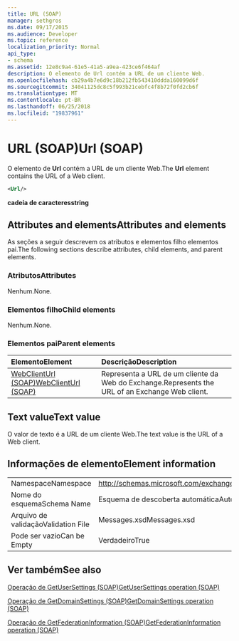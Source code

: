 ```yaml
---
title: URL (SOAP)
manager: sethgros
ms.date: 09/17/2015
ms.audience: Developer
ms.topic: reference
localization_priority: Normal
api_type:
- schema
ms.assetid: 12e8c9a4-61e5-41a5-a9ea-423ce6f464af
description: O elemento de Url contém a URL de um cliente Web.
ms.openlocfilehash: cb29a4b7e6d9c18b212fb543410ddda160099d6f
ms.sourcegitcommit: 34041125dc8c5f993b21cebfc4f8b72f0fd2cb6f
ms.translationtype: MT
ms.contentlocale: pt-BR
ms.lasthandoff: 06/25/2018
ms.locfileid: "19837961"
---
```

# <a name="url-soap"></a><span data-ttu-id="ebef7-103">URL (SOAP)</span><span class="sxs-lookup"><span data-stu-id="ebef7-103">Url (SOAP)</span></span>

<span data-ttu-id="ebef7-104">O elemento de **Url** contém a URL de um cliente Web.</span><span class="sxs-lookup"><span data-stu-id="ebef7-104">The **Url** element contains the URL of a Web client.</span></span> 
  
```XML
<Url/>
```

 <span data-ttu-id="ebef7-105">**cadeia de caracteres**</span><span class="sxs-lookup"><span data-stu-id="ebef7-105">**string**</span></span>
## <a name="attributes-and-elements"></a><span data-ttu-id="ebef7-106">Attributes and elements</span><span class="sxs-lookup"><span data-stu-id="ebef7-106">Attributes and elements</span></span>

<span data-ttu-id="ebef7-107">As seções a seguir descrevem os atributos e elementos filho elementos pai.</span><span class="sxs-lookup"><span data-stu-id="ebef7-107">The following sections describe attributes, child elements, and parent elements.</span></span>
  
### <a name="attributes"></a><span data-ttu-id="ebef7-108">Atributos</span><span class="sxs-lookup"><span data-stu-id="ebef7-108">Attributes</span></span>

<span data-ttu-id="ebef7-109">Nenhum.</span><span class="sxs-lookup"><span data-stu-id="ebef7-109">None.</span></span>
  
### <a name="child-elements"></a><span data-ttu-id="ebef7-110">Elementos filho</span><span class="sxs-lookup"><span data-stu-id="ebef7-110">Child elements</span></span>

<span data-ttu-id="ebef7-111">Nenhum.</span><span class="sxs-lookup"><span data-stu-id="ebef7-111">None.</span></span>
  
### <a name="parent-elements"></a><span data-ttu-id="ebef7-112">Elementos pai</span><span class="sxs-lookup"><span data-stu-id="ebef7-112">Parent elements</span></span>

|<span data-ttu-id="ebef7-113">**Elemento**</span><span class="sxs-lookup"><span data-stu-id="ebef7-113">**Element**</span></span>|<span data-ttu-id="ebef7-114">**Descrição**</span><span class="sxs-lookup"><span data-stu-id="ebef7-114">**Description**</span></span>|
|:-----|:-----|
|[<span data-ttu-id="ebef7-115">WebClientUrl (SOAP)</span><span class="sxs-lookup"><span data-stu-id="ebef7-115">WebClientUrl (SOAP)</span></span>](webclienturl-soap.md) <br/> |<span data-ttu-id="ebef7-116">Representa a URL de um cliente da Web do Exchange.</span><span class="sxs-lookup"><span data-stu-id="ebef7-116">Represents the URL of an Exchange Web client.</span></span>  <br/> |
   
## <a name="text-value"></a><span data-ttu-id="ebef7-117">Text value</span><span class="sxs-lookup"><span data-stu-id="ebef7-117">Text value</span></span>

<span data-ttu-id="ebef7-118">O valor de texto é a URL de um cliente Web.</span><span class="sxs-lookup"><span data-stu-id="ebef7-118">The text value is the URL of a Web client.</span></span>
  
## <a name="element-information"></a><span data-ttu-id="ebef7-119">Informações de elemento</span><span class="sxs-lookup"><span data-stu-id="ebef7-119">Element information</span></span>

|||
|:-----|:-----|
|<span data-ttu-id="ebef7-120">Namespace</span><span class="sxs-lookup"><span data-stu-id="ebef7-120">Namespace</span></span>  <br/> |http://schemas.microsoft.com/exchange/2010/Autodiscover  <br/> |
|<span data-ttu-id="ebef7-121">Nome do esquema</span><span class="sxs-lookup"><span data-stu-id="ebef7-121">Schema Name</span></span>  <br/> |<span data-ttu-id="ebef7-122">Esquema de descoberta automática</span><span class="sxs-lookup"><span data-stu-id="ebef7-122">Autodiscover schema</span></span>  <br/> |
|<span data-ttu-id="ebef7-123">Arquivo de validação</span><span class="sxs-lookup"><span data-stu-id="ebef7-123">Validation File</span></span>  <br/> |<span data-ttu-id="ebef7-124">Messages.xsd</span><span class="sxs-lookup"><span data-stu-id="ebef7-124">Messages.xsd</span></span>  <br/> |
|<span data-ttu-id="ebef7-125">Pode ser vazio</span><span class="sxs-lookup"><span data-stu-id="ebef7-125">Can be Empty</span></span>  <br/> |<span data-ttu-id="ebef7-126">Verdadeiro</span><span class="sxs-lookup"><span data-stu-id="ebef7-126">True</span></span>  <br/> |
   
## <a name="see-also"></a><span data-ttu-id="ebef7-127">Ver também</span><span class="sxs-lookup"><span data-stu-id="ebef7-127">See also</span></span>



[<span data-ttu-id="ebef7-128">Operação de GetUserSettings (SOAP)</span><span class="sxs-lookup"><span data-stu-id="ebef7-128">GetUserSettings operation (SOAP)</span></span>](getusersettings-operation-soap.md)
  
[<span data-ttu-id="ebef7-129">Operação de GetDomainSettings (SOAP)</span><span class="sxs-lookup"><span data-stu-id="ebef7-129">GetDomainSettings operation (SOAP)</span></span>](getdomainsettings-operation-soap.md)
  
[<span data-ttu-id="ebef7-130">Operação de GetFederationInformation (SOAP)</span><span class="sxs-lookup"><span data-stu-id="ebef7-130">GetFederationInformation operation (SOAP)</span></span>](getfederationinformation-operation-soap.md)

